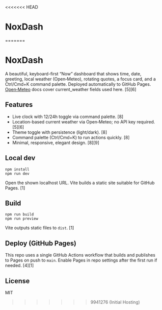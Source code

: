 <<<<<<< HEAD
# NoxDash
=======
# NoxDash

A beautiful, keyboard-first “Now” dashboard that shows time, date, greeting, local weather (Open‑Meteo), rotating quotes, a focus card, and a Ctrl/Cmd+K command palette. Deployed automatically to GitHub Pages. [Open‑Meteo](https://open-meteo.com) docs cover current_weather fields used here. [5][6]

## Features
- Live clock with 12/24h toggle via command palette. [8]
- Location-based current weather via Open‑Meteo; no API key required. [5][6]
- Theme toggle with persistence (light/dark). [8]
- Command palette (Ctrl/Cmd+K) to run actions quickly. [8]
- Minimal, responsive, elegant design. [8][9]

## Local dev

```
npm install
npm run dev
```
Open the shown localhost URL. Vite builds a static site suitable for GitHub Pages. [1]

## Build
```
npm run build
npm run preview
```
Vite outputs static files to `dist`. [1]

## Deploy (GitHub Pages)
This repo uses a single GitHub Actions workflow that builds and publishes to Pages on push to `main`. Enable Pages in repo settings after the first run if needed. [4][1]

## License
MIT
>>>>>>> 9941276 (Initial Hosting)
